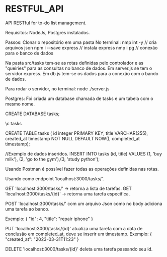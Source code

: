 # RESTFUL_API
API RESTful for to-do list management.

Requisitos: NodeJs, Postgres instalados.

Passos:
Clonar o repositório em uma pasta
No terminal:
nmp int -y // cria arquivos json
npm i --save express // instala express 
nmp i pg // conexão para o banco de dados

Na pasta src/tasks tem-se as rotas definidas pelo controlador e as "queiries" para as consultas no banco de dados. 
Em server.js se tem o servidor express. Em db.js tem-se os dados para a conexão com o bando de dados.

Para rodar o servidor, no terminal: node ./server.js

Postgres:
Foi criada um database chamada de tasks e um tabela com o mesmo nome.

CREATE DATABASE tasks;

\c tasks

CREATE TABLE tasks (
id integer PRIMARY KEY,
title VARCHAR(255),
created_at timestamp NOT NULL DEFAULT NOW(),
completed_at timestamp);

//Exemplo de dados inseridos.
INSERT INTO tasks (id, title)
VALUES (1, 'buy milk'), (2, 'go to the gym'),(3, 'study python');

Usando Postman é possível fazer todas as operações definidas nas rotas.

Usando como endpoint 'localhost:3000/tasks/'.

GET 'localhost:3000/tasks/' -> retorna a lista de tarefas.
GET 'localhost:3000/tasks/{id}' -> retorna uma tarefa especifica.

POST 'localhost:3000/tasks/' com um arquivo Json como no body adiciona uma tarefa ao banco.

Exemplo:
{
    "id": 4,
    "title": "repair iphone"
}

PUT 'localhost:3000/tasks/{id}' atualiza uma tarefa com a data de conclusão em completed_at, deve se inserir um timestamp.
Exemplo:
{
"created_at": "2023-03-31T11:23"
}

DELETE 'localhost:3000/tasks/{id}' deleta uma tarefa passando seu id.





